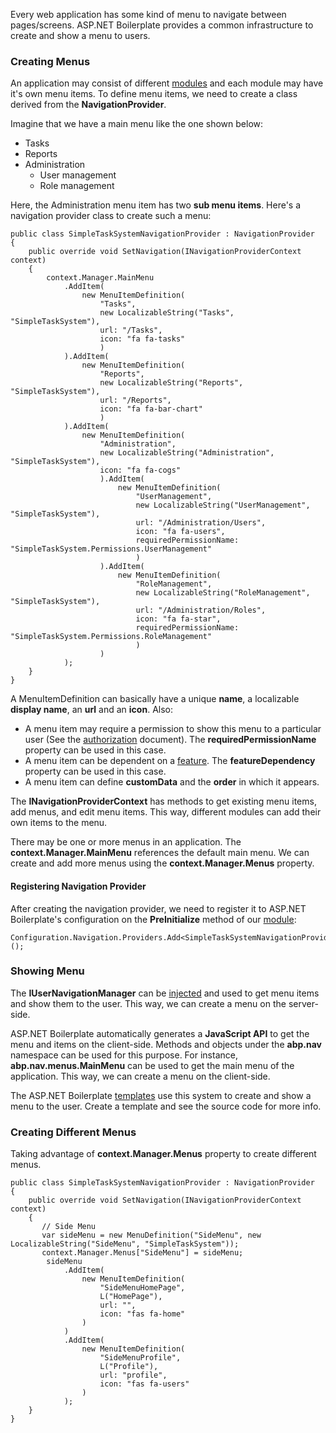 Every web application has some kind of menu to navigate between pages/screens.
ASP.NET Boilerplate provides a common infrastructure to create and show
a menu to users.

### Creating Menus

An application may consist of different
[modules](/Pages/Documents/Module-System) and each module may have it's
own menu items. To define menu items, we need to create a class derived
from the **NavigationProvider**.

Imagine that we have a main menu like the one shown below:

-   Tasks
-   Reports
-   Administration
    -   User management
    -   Role management

Here, the Administration menu item has two **sub menu items**. Here's a
navigation provider class to create such a menu:

    public class SimpleTaskSystemNavigationProvider : NavigationProvider
    {
        public override void SetNavigation(INavigationProviderContext context)
        {
            context.Manager.MainMenu
                .AddItem(
                    new MenuItemDefinition(
                        "Tasks",
                        new LocalizableString("Tasks", "SimpleTaskSystem"),
                        url: "/Tasks",
                        icon: "fa fa-tasks"
                        )
                ).AddItem(
                    new MenuItemDefinition(
                        "Reports",
                        new LocalizableString("Reports", "SimpleTaskSystem"),
                        url: "/Reports",
                        icon: "fa fa-bar-chart"
                        )
                ).AddItem(
                    new MenuItemDefinition(
                        "Administration",
                        new LocalizableString("Administration", "SimpleTaskSystem"),
                        icon: "fa fa-cogs"
                        ).AddItem(
                            new MenuItemDefinition(
                                "UserManagement",
                                new LocalizableString("UserManagement", "SimpleTaskSystem"),
                                url: "/Administration/Users",
                                icon: "fa fa-users",
                                requiredPermissionName: "SimpleTaskSystem.Permissions.UserManagement"
                                )
                        ).AddItem(
                            new MenuItemDefinition(
                                "RoleManagement",
                                new LocalizableString("RoleManagement", "SimpleTaskSystem"),
                                url: "/Administration/Roles",
                                icon: "fa fa-star",
                                requiredPermissionName: "SimpleTaskSystem.Permissions.RoleManagement"
                                )
                        )
                );
        }
    }

A MenuItemDefinition can basically have a unique **name**, a localizable
**display name**, an **url** and an **icon**. Also:

-   A menu item may require a permission to show this menu to a
    particular user (See the [authorization](/Pages/Documents/Authorization)
    document). The **requiredPermissionName** property can be used in this
    case.
-   A menu item can be dependent on a
    [feature](/Pages/Documents/Feature-Management).
    The **featureDependency** property can be used in this case.
-   A menu item can define **customData** and the **order** in which it appears.

The **INavigationProviderContext** has methods to get existing menu items,
add menus, and edit menu items. This way, different modules can add their own items
to the menu.

There may be one or more menus in an application.
The **context.Manager.MainMenu** references the default main menu. We can
create and add more menus using the **context.Manager.Menus** property.

#### Registering Navigation Provider

After creating the navigation provider, we need to register it to ASP.NET
Boilerplate's configuration on the **PreInitialize** method of our
[module](/Pages/Documents/Module-System):

    Configuration.Navigation.Providers.Add<SimpleTaskSystemNavigationProvider>(); 

### Showing Menu

The **IUserNavigationManager** can be
[injected](/Pages/Documents/Dependency-Injection) and used to get menu
items and show them to the user. This way, we can create a menu on the server-side.

ASP.NET Boilerplate automatically generates a **JavaScript API** to get the
menu and items on the client-side. Methods and objects under the **abp.nav**
namespace can be used for this purpose. For instance,
**abp.nav.menus.MainMenu** can be used to get the main menu of the
application. This way, we can create a menu on the client-side.

The ASP.NET Boilerplate [templates](/Templates) use this system to create
and show a menu to the user. Create a template and see the source code
for more info.

### Creating Different Menus

Taking advantage of **context.Manager.Menus** property to create different menus.

    public class SimpleTaskSystemNavigationProvider : NavigationProvider
    {
        public override void SetNavigation(INavigationProviderContext context)
        {
           // Side Menu
           var sideMenu = new MenuDefinition("SideMenu", new LocalizableString("SideMenu", "SimpleTaskSystem"));
           context.Manager.Menus["SideMenu"] = sideMenu;
            sideMenu
                .AddItem(
                    new MenuItemDefinition(
                        "SideMenuHomePage",
                        L("HomePage"),
                        url: "",
                        icon: "fas fa-home"
                    )
                )
                .AddItem(
                    new MenuItemDefinition(
                        "SideMenuProfile",
                        L("Profile"),
                        url: "profile",
                        icon: "fas fa-users"
                    )
                );
        }
    }
